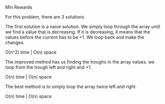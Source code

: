 Min Rewards

For this problem, there are 3 solutions. 

The first solution is a naive solution. We simply loop through the array until we find a value that is decreasing. If it is decreasing, it means that the values before the current has to be +1. We loop back and make the changes. 

O(n^2) time | O(n) space

The improved method has us finding the troughs in the array values. we loop from the trough left and right and +1. 

O(n) time | O(n) space

The best method is to simply loop the array twice left and right. 

O(n) time | O(n) space